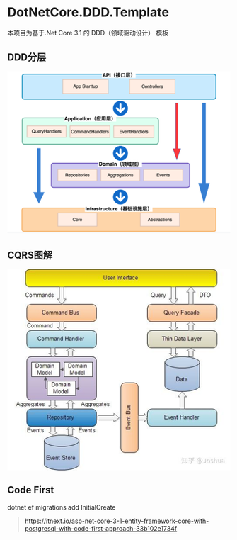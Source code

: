 # DotNetCore.DDD.Template
本项目为基于.Net Core 3.1 的 DDD（领域驱动设计） 模板

## DDD分层
![avatar](https://github.com/cailin0630/DotNetCore.DDD.Template/blob/main/ddd-jiangyi.png)

## CQRS图解
![avatar](https://github.com/cailin0630/DotNetCore.DDD.Template/blob/main/cqrs.jpg)

## Code First 
dotnet ef migrations add InitialCreate
> https://itnext.io/asp-net-core-3-1-entity-framework-core-with-postgresql-with-code-first-approach-33b102e1734f



